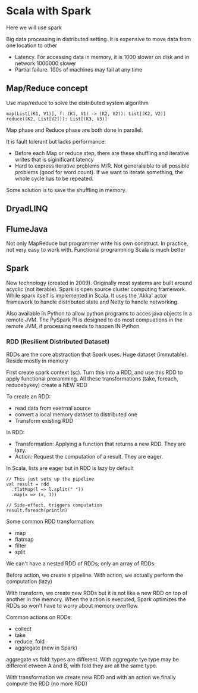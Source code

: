 # Scala with Spark
Here we will use spark

Big data processing in distributed setting. It is expensive to move data from one location to other

- Latency. For accessing data in memory, it is 1000 slower on disk and in network 1000000 slower
- Partial failure. 100s of machines may fail at any time

## Map/Reduce concept

Use map/reduce to solve the distributed system algorithm


    map(List[(K1, V1)], f: (K1, V1) -> (K2, V2)): List[(K2, V2)]
    reduce((K2, List[V2])): List[(K3, V3)]

Map phase and Reduce phase are both done in parallel.

It is fault tolerant but lacks performance:

- Before each Map or reduce step, there are these shuffling and iterative writes that is siginificant latency
- Hard to express iterative problems M/R. Not generalaible to all possible problems (good for word count). If we want to iterate something, the whole cycle has to be repeated.

Some solution is to save the shuffling in memory. 


## DryadLINQ

## FlumeJava
Not only MapReduce but programmer write his own construct. In practice, not very easy to work with. Functional programming Scala is much better

## Spark
New technology (created in 2009). Originally most systems are built around acyclic (not iterable). Spark is open source cluster computing framework. While spark itself is implemented in Scala. It uses the 'Akka' actor framework to handle distributed state and Netty to handle networking. 

Also available in Python to allow python programs to acces java objects in a remote JVM. The PySpark PI is designed to do most compuations in the remote JVM, if processing needs to happen IN Python



### RDD (Resilient Distributed Dataset)
RDDs are the core abstraction that Spark uses.
Huge dataset (immutable). Reside mostly in memory

First create spark context (sc). Turn this into a RDD, and use this RDD to apply functional proramming. All these transformations (take, foreach, reducebykey) create a NEW RDD

To create an RDD:
- read data from exetrnal source
- convert a local memory dataset to distributed one
- Transform existing RDD

In RDD:
- Transformation: Applying a function that returns a new RDD. They are lazy.
- Action: Request the computation of a result. They are eager.

In Scala, lists are eager but in RDD is lazy by default

```
// This just sets up the pipeline
val result = rdd
  .flatMap(l => l.split(" "))
  .map(x => (x, 1))

// Side-effect, triggers computation
result.foreach(println)
```

Some common RDD transformation:
- map
- flatmap
- filter 
- split

We can't have a nested RDD of RDDs; only an array of RDDs.

Before action, we create a pipeline. With action, we actually perform the computation (lazy)

WIth transform, we create new RDDs but it is not like a new RDD on top of another in the memory. When the action is executed, Spark optimizes the RDDs so won't have to worry about memory overflow.


Common actions on RDDs:
- collect
- take
- reduce, fold
- aggregate (new in Spark)


aggregate vs fold: types are different. With aggregate tye type may be different etween A and B, with fold they are all the same type.

With transformation we create new RDD and with an action we finally compute the RDD (no more RDD) 